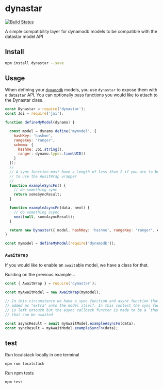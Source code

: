 # dynastar
[![Build Status](https://travis-ci.com/godaddy/dynastar.svg?branch=master)](https://travis-ci.com/godaddy/dynastar)

A simple compatibility layer for dynamodb models to be compatible with the datastar model API

## Install

```bash
npm install dynastar --save
```

## Usage

When defining your [`dynamodb`](https://github.com/baseprime/dynamodb) models,
you use `dynastar` to expose them with
a [`datastar`](https://github.com/godaddy/datastar) API. You can optionally pass
functions you would like to attach to the Dynastar class.

```js
const Dynastar = require('dynastar');
const Joi = require('joi');

function defineMyModel(dynamo) {

  const model = dynamo.define('mymodel', {
    hashKey: 'hashme',
    rangeKey: 'ranger',
    schema: {
      hashme: Joi.string(),
      ranger: dynamo.types.timeUUID()
    }
  });
  //
  // A sync function must have a length of less than 2 if you are to be able
  // to use the AwaitWrap wrapper
  //
  function exampleSyncFn() {
    // do something sync
    return someSyncResult;
  }

  function exampleAsyncFn(data, next) {
    // do something async
    next(null, someAsyncResult);
  }

  return new Dynastar({ model, hashKey: 'hashme', rangeKey: 'ranger', exampleSyncFn, exampleAsyncFn });
}

const mymodel = defineMyModel(require('dynamodb'));
```

### `AwaitWrap`

If you would like to enable an `await`able model, we have a class for that.

Building on the previous example...

```js
const { AwaitWrap } = require('dynastar');

const myAwaitModel = new AwaitWrap(mymodel);

// In this circumstance we have a sync function and async function that was
// added as "extra" onto the model itself. In this context the sync function
// is left untouch but the async callback functon is made to be a `thenable`
// that can be awaited

const asyncResult = await myAwaitModel.exampleAsyncFn(data);
const syncResult = myAwaitModel.exampleSyncFn(data);

```

## test

Run localstack locally in one terminal

```bash
npm run localstack
```

Run npm tests

```bash
npm test
```
